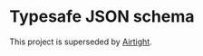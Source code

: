 # Typesafe JSON schema

This project is superseded by [Airtight](https://github.com/inca/airtight).
